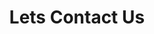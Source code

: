 ---
title: "Lets Contact Us"
layout: "contact"
# meta description
description: "this is meta description"
# save as draft
draft: false
---